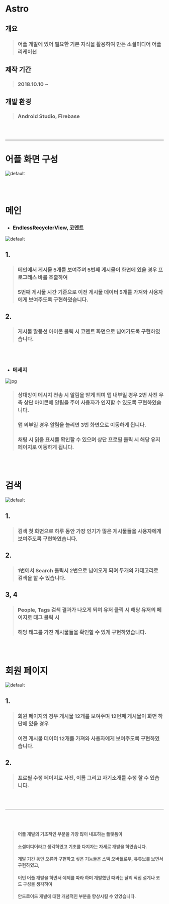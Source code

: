 # Astro
## 개요
> ### 어플 개발에 있어 필요한 기본 지식을 활용하여 만든 소셜미디어 어플리케이션
## 제작 기간
> ### 2018.10.10 ~
## 개발 환경
> ### Android Studio, Firebase
<br /><br />
***

# 어플 화면 구성 
![default](https://user-images.githubusercontent.com/31762036/49153486-34e71b00-f359-11e8-9efe-b9486e137f79.jpg)

<br /><br />

# 메인

- ### EndlessRecyclerView, 코멘트
![default](https://user-images.githubusercontent.com/31762036/49206091-56491500-f3f4-11e8-85f2-f35e47c2a8e4.jpg)

## 1.
> ### 메인에서 게시물 5개를 보여주며 5번째 게시물이 화면에 있을 경우 프로그레스 바를 호출하여 
> ### 5번째 게시물 시간 기준으로 이전 게시물 데이터 5개를 가져와 사용자에게 보여주도록 구현하였습니다.
## 2.
> ### 게시물 말풍선 아이콘 클릭 시 코멘트 화면으로 넘어가도록 구현하였습니다.
<br /><br />
- ### 메세지
![jpg](https://user-images.githubusercontent.com/31762036/49153610-960eee80-f359-11e8-93f7-6caa6fcf0b9d.jpg)

> ### 상대방이 메시지 전송 시 알림을 받게 되며 앱 내부일 경우 2번 사진 우측 상단 아이콘에 알림을 주어 사용자가 인지할 수 있도록 구현하였습니다.
> ### 앱 외부일 경우 알림을 눌리면 3번 화면으로 이동하게 됩니다.
> ### 채팅 시 읽음 표시를 확인할 수 있으며 상단 프로필 클릭 시 해당 유저 페이지로 이동하게 됩니다.

<br /><br />

# 검색
![default](https://user-images.githubusercontent.com/31762036/49205357-1f71ff80-f3f2-11e8-8df1-852b6503de62.jpg)

## 1.
> ### 검색 첫 화면으로 하루 동안 가장 인기가 많은 게시물들을 사용자에게 보여주도록 구현하였습니다.
## 2.
> ### 1번에서 Search 클릭시 2번으로 넘어오게 되며 두개의 카테고리로 검색을 할 수 있습니다.
## 3, 4
> ### People, Tags 검색 결과가 나오게 되며 유저 클릭 시 해당 유저의 페이지로 태그 클릭 시 
> ### 해당 태그를 가진 게시물들을 확인할 수 있게 구현하였습니다.

<br /><br />

# 회원 페이지
![default](https://user-images.githubusercontent.com/31762036/49207618-ca85b780-f3f8-11e8-961a-3be53137e2f2.jpg)

## 1.
> ### 회원 페이지의 경우 게시물 12개를 보여주며 12번째 게시물이 화면 하단에 있을 경우 
> ### 이전 게시물 데이터 12개를 가져와 사용자에게 보여주도록 구현하였습니다.
## 2.
> ### 프로필 수정 페이지로 사진, 이름 그리고 자기소개를 수정 할 수 있습니다.
<br /><br />
***
<br /><br />

> #### 어플 개발의 기초적인 부분을 가장 많이 내포하는 플랫폼이 
> #### 소셜미디어라고 생각하였고 기초를 다지자는 자세로 개발을 하였습니다.
> #### 개발 기간 동안 오류와 구현하고 싶은 기능들은 스택 오버플로우, 유튜브를 보면서 구현하였고,
> #### 이번 어플 개발을 하면서 예제를 따라 하며 개발했던 때와는 달리 직접 설계나 코드 구성을 생각하여
> #### 안드로이드 개발에 대한 개념적인 부분을 향상시킬 수 있었습니다.
